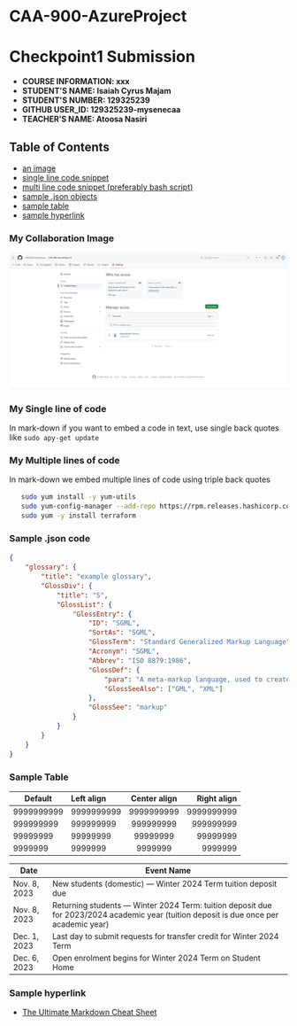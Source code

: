 # CAA-900-AzureProject


# Checkpoint1 Submission

- **COURSE INFORMATION: xxx**
- **STUDENT’S NAME: Isaiah Cyrus Majam**
- **STUDENT'S NUMBER: 129325239**
- **GITHUB USER_ID: 129325239-mysenecaa**
- **TEACHER’S NAME: Atoosa Nasiri**

## Table of Contents
 - [an image](#my-collaboration-image)
 - [single line code snippet](#my-single-line-of-code)
 - [multi line code snippet (preferably bash script)](#my-multiple-lines-of-code)
 - [sample .json objects](#sample-json-code)
 - [sample table](#sample-table)
 - [sample hyperlink](#sample-hyperlink)

### My Collaboration Image
![image1](collab.jpg)

### My Single line of code

In mark-down if you want to embed a code in text, use single back quotes like `sudo apy-get update`


### My Multiple lines of code

In mark-down we embed multiple lines of code using triple back quotes

```bash
   sudo yum install -y yum-utils
   sudo yum-config-manager --add-repo https://rpm.releases.hashicorp.com/AmazonLinux/hashicorp.repo
   sudo yum -y install terraform
```

### Sample .json code
```json
{
    "glossary": {
        "title": "example glossary",
		"GlossDiv": {
            "title": "S",
			"GlossList": {
                "GlossEntry": {
                    "ID": "SGML",
					"SortAs": "SGML",
					"GlossTerm": "Standard Generalized Markup Language",
					"Acronym": "SGML",
					"Abbrev": "ISO 8879:1986",
					"GlossDef": {
                        "para": "A meta-markup language, used to create markup languages such as DocBook.",
						"GlossSeeAlso": ["GML", "XML"]
                    },
					"GlossSee": "markup"
                }
            }
        }
    }
}
```

### Sample Table


| Default    | Left align | Center align | Right align |
| ---------- | :--------- | :----------: | ----------: |
| 9999999999 | 9999999999 | 9999999999   | 9999999999  |
| 999999999  | 999999999  | 999999999    | 999999999   |
| 99999999   | 99999999   | 99999999     | 99999999    |
| 9999999    | 9999999    | 9999999      | 9999999     |

| Date | Event Name |
| - | - |
| Nov. 8, 2023 |	New students (domestic) — Winter 2024 Term tuition deposit due |
| Nov. 8, 2023 |	Returning students — Winter 2024 Term: tuition deposit due for 2023/2024 academic year (tuition deposit is due once per academic year) |
| Dec. 1, 2023 |	Last day to submit requests for transfer credit for Winter 2024 Term |
| Dec. 6, 2023 |	Open enrolment begins for Winter 2024 Term on Student Home |


### Sample hyperlink

- [The Ultimate Markdown Cheat Sheet](https://towardsdatascience.com/the-ultimate-markdown-cheat-sheet-3d3976b31a0)





